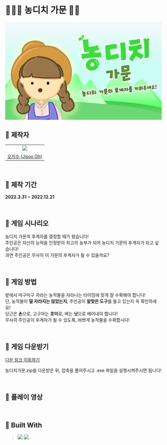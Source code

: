 # 👩🏻‍🌾 농디치 가문 🥕🌾

<img src = "https://github.com/5jisoo/Save-Nongdici/blob/main/image/horiz.png?raw=true"/>
<br>

## 🌾 제작자

<table align = "center">
  <tr align = "center">
    <td><a href="https://github.com/5jisoo"><img src="https://avatars.githubusercontent.com/u/96935231?v=4" width=300></a></td>
  </tr>
  <tr align = "center">
    <td><a href = "https://github.com/5jisoo">오지수 (Jisoo Oh)</a></td>
  </tr>

</table>
<br>

## 🌾 제작 기간
**2022.3.31 ~ 2022.12.21**


<br>

## 🌾 게임 시나리오

농디치 가문의 후계자를 결정할 때가 왔습니다!<br>
주인공은 자신의 능력을 인정받아 최고의 농부가 되어 농디치 가문의 후계자가 되고 싶습니다! <br>
과연 주인공은 무사히 이 가문의 후계자가 될 수 있을까요?

<br>

## 🌾 게임 방법

밭에서 마구마구 자라는 농작물을 자라나는 타이밍에 맞게 잘 수확해야 합니다! <br>
단, 농작물이 **덜 자라지는 않았는지**, 주인공이 **알맞은 도구**를 들고 있는지 꼭 확인하세요!<br>
당근은 **손**으로, 고구마는 **호미**로, 벼는 **낫**으로 베어내야 합니다! <br>
무사히 주인공이 후계자가 될 수 있도록, 바쁘게 농작물을 수확합시다!

<br>

## 🌾 게임 다운받기

<a href="https://drive.google.com/file/d/1yanwCX95X7lo5WKLeLlXTWQ8K_IQtQy9/view?usp=share_link"> 다운 링크 이동하기 </a>

농디치가문.zip을 다운받은 뒤, 압축을 풀어주시고 .exe 파일을 실행시켜주시면 됩니다!



<br>

## 🌾 플레이 영상

<br>

## 🌾 Built With
> <img src="https://img.shields.io/badge/Unity-FFFFFF?style=for-the-badge&logo=Unity&logoColor=black"/>
>
> <img src="https://img.shields.io/badge/C Sharp-239120?style=for-the-badge&logo=C Sharp&logoColor=white"/>



